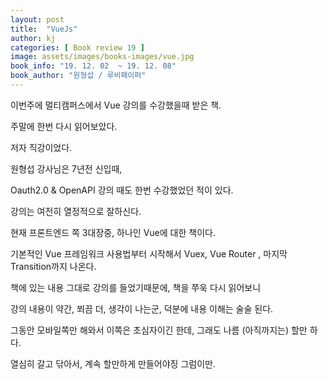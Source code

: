 ```yaml
---
layout: post
title:  "VueJs"
author: kj
categories: [ Book review 19 ]
image: assets/images/books-images/vue.jpg
book_info: "19. 12. 02  ~ 19. 12. 08"
book_author: "원형섭 / 루비페이퍼"
---
```

이번주에 멀티캠퍼스에서 Vue 강의를 수강했을때 받은 책.

주말에 한번 다시 읽어보았다.

저자 직강이었다.

원형섭 강사님은 7년전 신입때,

Oauth2.0 & OpenAPI 강의 때도 한번 수강했었던 적이 있다.

강의는 여전히 열정적으로 잘하신다.

현재 프론트엔드 쪽 3대장중, 하나인 Vue에 대한 책이다.

기본적인 Vue 프레임워크 사용법부터 시작해서 Vuex, Vue Router , 마지막 Transition까지 나온다.

책에 있는 내용 그대로 강의를 들었기때문에, 책을 쭈욱 다시 읽어보니

강의 내용이 약간, 쬐끔 더, 생각이 나는군, 덕분에 내용 이해는 술술 된다.

그동안 모바일쪽만 해와서 이쪽은 초심자이긴 한데, 그래도 나름 (아직까지는) 할만 하다.

열심히 갈고 닦아서, 계속 할만하게 만들어야징 그럼이만.
